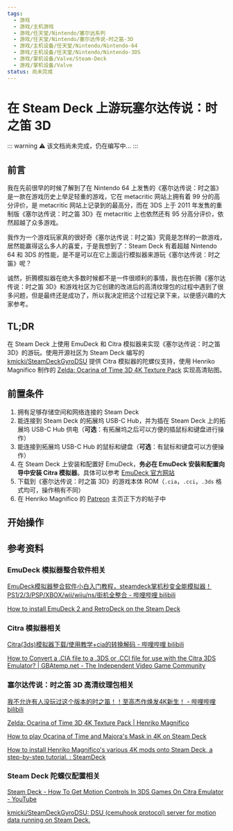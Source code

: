```yaml
---
tags:
  - 游戏
  - 游戏/主机游戏
  - 游戏/任天堂/Nintendo/塞尔达系列
  - 游戏/任天堂/Nintendo/塞尔达传说-时之笛-3D
  - 游戏/主机设备/任天堂/Nintendo/Nintendo-64
  - 游戏/主机设备/任天堂/Nintendo/Nintendo-3DS
  - 游戏/掌机设备/Valve/Steam-Deck
  - 游戏/掌机设备/Valve
status: 尚未完成
---
```

# 在 Steam Deck 上游玩塞尔达传说：时之笛 3D

::: warning
⚠️ 该文档尚未完成，仍在编写中...
:::

## 前言

我在先前很早的时候了解到了在 Nintendo 64 上发售的《塞尔达传说：时之笛》是一款在游戏历史上举足轻重的游戏，它在 metacritic 网站上拥有着 99 分的高分评价，是 metacritic 网站上记录到的最高分，而在 3DS 上于 2011 年发售的重制版《塞尔达传说：时之笛 3D》在 metacritic 上也依然还有 95 分高分评价，依然超越了众多游戏。

我作为一个游戏玩家真的很好奇《塞尔达传说：时之笛》究竟是怎样的一款游戏，居然能赢得这么多人的喜爱，于是我想到了：Steam Deck 有着超越 Nintendo 64 和 3DS 的性能，是不是可以在它上面运行模拟器来游玩《塞尔达传说：时之笛》呢？

诚然，折腾模拟器在绝大多数时候都不是一件很顺利的事情，我也在折腾《塞尔达传说：时之笛 3D》和游戏社区为它创建的改进后的高清纹理包的过程中遇到了很多问题，但是最终还是成功了，所以我决定把这个过程记录下来，以便感兴趣的大家参考。

## TL;DR

在 Steam Deck 上使用 EmuDeck 和 Citra 模拟器来实现《塞尔达传说：时之笛 3D》的游玩。使用开源社区为 Steam Deck 编写的 [kmicki/SteamDeckGyroDSU](https://github.com/kmicki/SteamDeckGyroDSU) 提供 Citra 模拟器的陀螺仪支持，使用 Henriko Magnifico 制作的 [Zelda: Ocarina of Time 3D 4K Texture Pack](https://www.henrikomagnifico.com/zelda-ocarina-of-time-3d-4k) 实现高清贴图。

## 前置条件

1. 拥有足够存储空间和网络连接的 Steam Deck
2. 能连接到 Steam Deck 的拓展坞 USB-C Hub，并为插在 Steam Deck 上的拓展坞 USB-C Hub 供电（**可选**：有拓展坞之后可以方便的插鼠标和键盘进行操作）
3. 能连接到拓展坞 USB-C Hub 的鼠标和键盘（**可选**：有鼠标和键盘可以方便操作）
4. 在 Steam Deck 上安装和配置好 EmuDeck，**务必在 EmuDeck 安装和配置向导中安装 Citra 模拟器**。具体可以参考 [EmuDeck 官方网站](https://www.emudeck.com/)
5. 下载到《塞尔达传说：时之笛 3D》的游戏本体 ROM（`.cia`，`.cci`，`.3ds` 格式均可，操作稍有不同）
6. 在 Henriko Magnifico 的 [Patreon](https://www.patreon.com/henrikomagnifico) 主页正下方的帖子中

## 开始操作

## 参考资料

### EmuDeck 模拟器整合软件相关

[EmuDeck模拟器整合软件小白入门教程，steamdeck掌机秒变全能模拟器！PS1/2/3/PSP/XBOX/wii/wiiu/ns/街机全整合 - 哔哩哔哩 bilibili](https://www.bilibili.com/video/BV15g411C72o)

[How to install EmuDeck 2 and RetroDeck on the Steam Deck](https://overkill.wtf/emulation-nintendo-sony-steam-deck/)

### Citra 模拟器相关

[Citra(3ds)模拟器下载/使用教学+cia的转换解码 - 哔哩哔哩 bilibili](https://www.bilibili.com/video/BV15t411V7Er)

[How to Convert a .CIA file to a .3DS or .CCI file for use with the Citra 3DS Emulator? | GBAtemp.net - The Independent Video Game Community](https://gbatemp.net/threads/how-to-convert-a-cia-file-to-a-3ds-or-cci-file-for-use-with-the-citra-3ds-emulator.393086/)

### 塞尔达传说：时之笛 3D 高清纹理包相关

[我不允许有人没玩过这个版本的时之笛！！至高杰作焕发4K新生！ - 哔哩哔哩 bilibili](https://www.bilibili.com/video/BV1Jd4y1C7ur)

[Zelda: Ocarina of Time 3D 4K Texture Pack | Henriko Magnifico](https://www.henrikomagnifico.com/zelda-ocarina-of-time-3d-4k)

[How to play Ocarina of Time and Majora's Mask in 4K on Steam Deck](https://overkill.wtf/how-to-play-nintendo-zelda-ocarina-of-time-and-majoras-mask-in-4k-on-steam-deck/)

[How to install Henriko Magnifico's various 4K mods onto Steam Deck, a step-by-step tutorial. : SteamDeck](https://www.reddit.com/r/SteamDeck/comments/xl0rky/how_to_install_henriko_magnificos_various_4k_mods/)

### Steam Deck 陀螺仪配置相关

[Steam Deck - How To Get Motion Controls In 3DS Games On Citra Emulator - YouTube](https://www.youtube.com/watch?v=S8JAL-yjguI)

[kmicki/SteamDeckGyroDSU: DSU (cemuhook protocol) server for motion data running on Steam Deck.](https://github.com/kmicki/SteamDeckGyroDSU)
